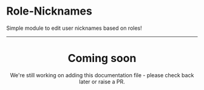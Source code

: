 # Role-Nicknames

Simple module to edit user nicknames based on roles!

<ModuleOverview moduleName="nicknames" />

---
<center><h1>Coming soon</h1></center>
<center>We're still working on adding this documentation file - please check back later or raise a PR.</center>